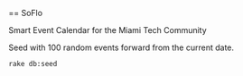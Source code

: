 == SoFlo

Smart Event Calendar for the Miami Tech Community

Seed with 100 random events forward from the current date.

```Shell
rake db:seed
```
